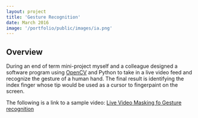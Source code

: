 ```yaml
---
layout: project
title: 'Gesture Recognition'
date: March 2016
image: '/portfolio/public/images/ia.png'
---
```


## Overview
During an end of term mini-project myself and a colleague designed a software program using <a href="http://opencv.org/">OpenCV</a> and Python to take in a live video feed and recognize the gesture of a human hand. The final result is identifying the index finger whose tip would be used as a cursor to fingerpaint on the screen.


The following is a link to a sample video:
<a href="https://youtu.be/zu6un1K--iY">Live Video Masking fo Gesture recognition</a>

<!--video height="480" width="640" preload="auto" controls="controls">
    <source src="https://youtu.be/zu6un1K--iY" type='video/mp4; codecs="avc1.420E01E, mp4a.40.2"'/>
    <source src="https://youtu.be/zu6un1K--iY" type='video/ogg; codecs="theora, vorbis"'/>
</video--> 



